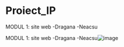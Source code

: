 # Proiect_IP

MODUL 1: site web
-Dragana
-Neacsu

MODUL 1: site web
-Dragana
-Neacsu![image](https://github.com/OprisEduard/Proiect_IP/assets/132379113/bac66c34-c3e4-4b21-8db7-e91485ef464e)

